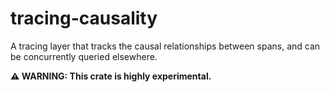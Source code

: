 # tracing-causality

A tracing layer that tracks the causal relationships between spans, and can be
concurrently queried elsewhere.

**⚠️ WARNING: This crate is highly experimental.**
